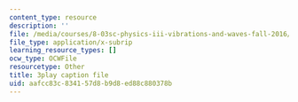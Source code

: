 ```yaml
---
content_type: resource
description: ''
file: /media/courses/8-03sc-physics-iii-vibrations-and-waves-fall-2016/aafcc83c834157d8b9d8ed88c880378b_sBKHUPDUI1o.vtt
file_type: application/x-subrip
learning_resource_types: []
ocw_type: OCWFile
resourcetype: Other
title: 3play caption file
uid: aafcc83c-8341-57d8-b9d8-ed88c880378b
---
```

